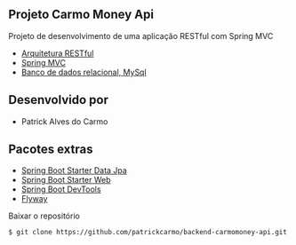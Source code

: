 ## Projeto Carmo Money Api

Projeto de desenvolvimento de uma aplicação RESTful com Spring MVC

- [Arquitetura RESTful](https://pt.wikipedia.org/wiki/REST)
- [Spring MVC](https://spring.io/)
- [Banco de dados relacional, MySql](https://www.mysql.com/)

## Desenvolvido por

- Patrick Alves do Carmo

## Pacotes extras
- [Spring Boot Starter Data Jpa](https://spring.io/guides/gs/accessing-data-jpa/)
- [Spring Boot Starter Web](https://github.com/spring-projects/spring-boot/tree/master/spring-boot-starters/spring-boot-starter-web)
- [Spring Boot DevTools](https://github.com/spring-projects/spring-boot/tree/master/spring-boot-devtools)
- [Flyway](https://flywaydb.org/)


Baixar o repositório
 
```bash
$ git clone https://github.com/patrickcarmo/backend-carmomoney-api.git
```